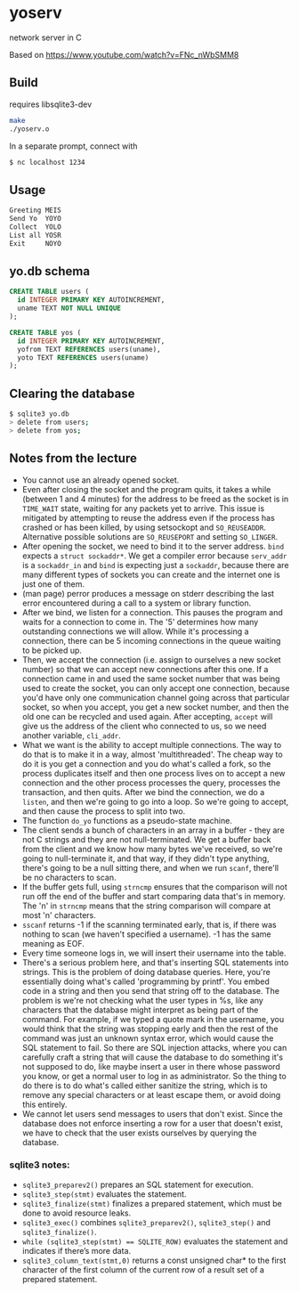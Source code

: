 # yoserv
network server in C

Based on https://www.youtube.com/watch?v=FNc_nWbSMM8

## Build
requires libsqlite3-dev
```bash
make
./yoserv.o
```
In a separate prompt, connect with
```bash
$ nc localhost 1234
```
## Usage
```C
Greeting MEIS
Send Yo  YOYO
Collect  YOLO
List all YOSR
Exit     NOYO
```
## yo.db schema
```SQL
CREATE TABLE users (
  id INTEGER PRIMARY KEY AUTOINCREMENT,
  uname TEXT NOT NULL UNIQUE
);

CREATE TABLE yos (
  id INTEGER PRIMARY KEY AUTOINCREMENT,
  yofrom TEXT REFERENCES users(uname),
  yoto TEXT REFERENCES users(uname)
);
```
## Clearing the database
```bash
$ sqlite3 yo.db
> delete from users;
> delete from yos;
```
## Notes from the lecture
* You cannot use an already opened socket.
* Even after closing the socket and the program quits, it takes a while (between 1 and 4 minutes) for the address to be freed as the socket is in `TIME_WAIT` state, waiting for any packets yet to arrive. This issue is mitigated by attempting to reuse the address even if the process has crashed or has been killed, by using setsockopt and `SO_REUSEADDR`. Alternative possible solutions are `SO_REUSEPORT` and setting `SO_LINGER`.
* After opening the socket, we need to bind it to the server address. `bind` expects a `struct sockaddr*`. We get a compiler error because `serv_addr` is a `sockaddr_in` and `bind` is expecting just a `sockaddr`, because there are many different types of sockets you can create and the internet one is just one of them.
* (man page) perror produces a message on stderr describing the last error encountered during a call to a system or library function.
* After we bind, we listen for a connection. This pauses the program and waits for a connection to come in. The '5' determines how many outstanding connections we will allow. While it's processing a connection, there can be 5 incoming connections in the queue waiting to be picked up.
* Then, we accept the connection (i.e. assign to ourselves a new socket number) so that we can accept new connections after this one. If a connection came in and used the same socket number that was being used to create the socket, you can only accept one connection, because you'd have only one communication channel going across that particular socket, so when you accept, you get a new socket number, and then the old one can be recycled and used again. After accepting, `accept` will give us the address of the client who connected to us, so we need another variable, `cli_addr`.
* What we want is the ability to accept multiple connections. The way to do that is to make it in a way, almost 'multithreaded'. The cheap way to do it is you get a connection and you do what's called a fork, so the process duplicates itself and then one process lives on to accept a new connection and the other process processes the query, processes the transaction, and then quits. After we bind the connection, we do a `listen`, and then we're going to go into a loop. So we're going to accept, and then cause the process to split into two.
* The function `do_yo` functions as a pseudo-state machine.
* The client sends a bunch of characters in an array in a buffer - they are not C strings and they are not null-terminated. We get a buffer back from the client and we know how many bytes we've received, so we're going to null-terminate it, and that way, if they didn't type anything, there's going to be a null sitting there, and when we run `scanf`, there'll be no characters to scan.
* If the buffer gets full, using `strncmp` ensures that the comparison will not run off the end of the buffer and start comparing data that's in memory. The 'n' in `strncmp` means that the string comparison will compare at most 'n' characters.
* `sscanf` returns -1 if the scanning terminated early, that is, if there was nothing to scan (we haven't specified a username). -1 has the same meaning as EOF.
* Every time someone logs in, we will insert their username into the table.
* There's a serious problem here, and that's inserting SQL statements into strings. This is the problem of doing database queries. Here, you're essentially doing what's called 'programming by printf'. You embed code in a string and then you send that string off to the database. The problem is we're not checking what the user types in %s, like any characters that the database might interpret as being part of the command. For example, if we typed a quote mark in the username, you would think that the string was stopping early and then the rest of the command was just an unknown syntax error, which would cause the SQL statement to fail. So there are SQL injection attacks, where you can carefully craft a string that will cause the database to do something it's not supposed to do, like maybe insert a user in there whose password you know, or get a normal user to log in as administrator. So the thing to do there is to do what's called either sanitize the string, which is to remove any special characters or at least escape them, or avoid doing this entirely.
* We cannot let users send messages to users that don't exist. Since the database does not enforce inserting a row for a user that doesn't exist, we have to check that the user exists ourselves by querying the database.

### sqlite3 notes:
* `sqlite3_preparev2()` prepares an SQL statement for execution.
* `sqlite3_step(stmt)` evaluates the statement.
* `sqlite3_finalize(stmt)` finalizes a prepared statement, which must be done to avoid resource leaks.
* `sqlite3_exec()` combines `sqlite3_preparev2()`, `sqlite3_step()` and `sqlite3_finalize()`.
* `while (sqlite3_step(stmt) == SQLITE_ROW)` evaluates the statement and indicates if there’s more data.
* `sqlite3_column_text(stmt,0)` returns a const unsigned char* to the first character of the first column of the current row of a result set of a prepared statement.
